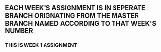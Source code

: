 ## EACH WEEK'S ASSIGNMENT IS IN SEPERATE BRANCH ORIGNATING FROM THE MASTER BRANCH NAMED ACCORDING TO THAT WEEK'S NUMBER

### THIS IS WEEK 1 ASSIGNMENT